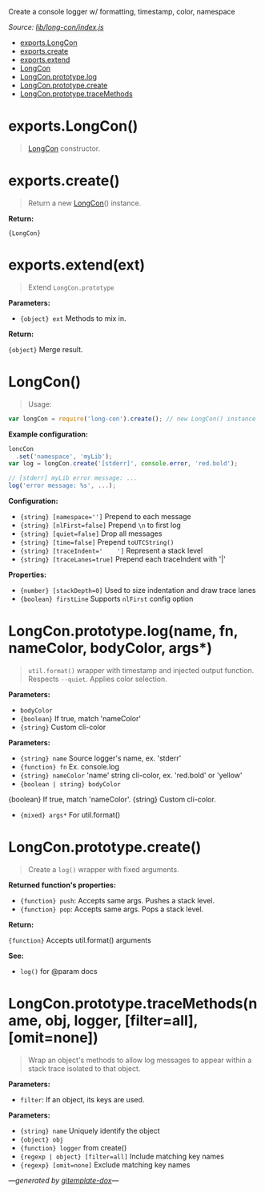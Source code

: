 Create a console logger w/ formatting, timestamp, color, namespace

_Source: [lib/long-con/index.js](../lib/long-con/index.js)_

- [exports.LongCon](#exportslongcon)
- [exports.create](#exportscreate)
- [exports.extend](#exportsextendext)
- [LongCon](#longcon)
- [LongCon.prototype.log](#longconprototypelogname-fn-namecolor-bodycolor-args)
- [LongCon.prototype.create](#longconprototypecreate)
- [LongCon.prototype.traceMethods](#longconprototypetracemethodsname-obj-logger-filterall-omitnone)

# exports.LongCon()

> [LongCon](#longcon) constructor.

# exports.create()

> Return a new [LongCon](#longcon)() instance.

**Return:**

`{LongCon}`

# exports.extend(ext)

> Extend `LongCon.prototype`

**Parameters:**

- `{object} ext` Methods to mix in.

**Return:**

`{object}` Merge result.

# LongCon()

> Usage:

```js
var longCon = require('long-con').create(); // new LongCon() instance
```

**Example configuration:**

```js
loncCon
  .set('namespace', 'myLib');
var log = longCon.create('[stderr]', console.error, 'red.bold');

// [stderr] myLib error message: ...
log('error message: %s', ...);
```

**Configuration:**

 - `{string} [namespace='']` Prepend to each message
 - `{string} [nlFirst=false]` Prepend `\n` to first log
 - `{string} [quiet=false]` Drop all messages
 - `{string} [time=false]` Prepend `toUTCString()`
 - `{string} [traceIndent='    ']` Represent a stack level
 - `{string} [traceLanes=true]` Prepend each traceIndent with '|'

**Properties:**

 - `{number} [stackDepth=0]` Used to size indentation and draw trace lanes
 - `{boolean} firstLine` Supports `nlFirst` config option

# LongCon.prototype.log(name, fn, nameColor, bodyColor, args*)

> `util.format()` wrapper with timestamp and injected output function.
Respects `--quiet`. Applies color selection.

**Parameters:**

- `bodyColor`
 - `{boolean}` If true, match 'nameColor'
 - `{string}` Custom cli-color

**Parameters:**

- `{string} name` Source logger's name, ex. 'stderr'
- `{function} fn` Ex. console.log
- `{string} nameColor` 'name' string cli-color, ex. 'red.bold' or 'yellow'
- `{boolean | string} bodyColor`

{boolean} If true, match 'nameColor'.
{string} Custom cli-color.

- `{mixed} args*` For util.format()

# LongCon.prototype.create()

> Create a `log()` wrapper with fixed arguments.

**Returned function's properties:**

- `{function} push`: Accepts same args. Pushes a stack level.
- `{function} pop`: Accepts same args. Pops a stack level.

**Return:**

`{function}` Accepts util.format() arguments

**See:**

- `log()` for @param docs

# LongCon.prototype.traceMethods(name, obj, logger, [filter=all], [omit=none])

> Wrap an object's methods to allow log messages to appear within a stack trace
isolated to that object.

**Parameters:**

- `filter`: If an object, its keys are used.

**Parameters:**

- `{string} name` Uniquely identify the object
- `{object} obj`
- `{function} logger` from create()
- `{regexp | object} [filter=all]` Include matching key names
- `{regexp} [omit=none]` Exclude matching key names

_&mdash;generated by [gitemplate-dox](https://github.com/codeactual/gitemplate-dox)&mdash;_
